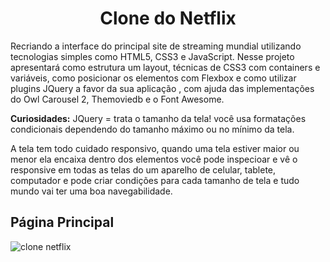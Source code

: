 <h1 align="center"> Clone do Netflix</h1>

Recriando a interface do principal site de streaming mundial utilizando tecnologias simples como HTML5, CSS3 e JavaScript. Nesse projeto apresentará como estrutura um layout, técnicas de CSS3 com containers e variáveis, como posicionar os elementos com Flexbox e como utilizar plugins JQuery a favor da sua aplicação , com ajuda das implementações do Owl Carousel 2, Themoviedb e o Font Awesome.

**Curiosidades:**  JQuery = trata o tamanho da tela!
você usa formatações condicionais dependendo do tamanho máximo ou no mínimo da tela.

A tela tem todo cuidado responsivo, quando uma tela estiver maior ou menor ela encaixa dentro dos elementos 
você pode inspecioar  e vê o responsive em todas as telas do um aparelho de celular, tablete, computador 
 e pode criar condições para cada tamanho de tela e  tudo mundo vai ter uma boa navegabilidade.



## Página Principal 

![clone netflix](https://user-images.githubusercontent.com/88461178/140588540-cc134d1a-f691-42e6-a897-5d20755abfa2.png)
